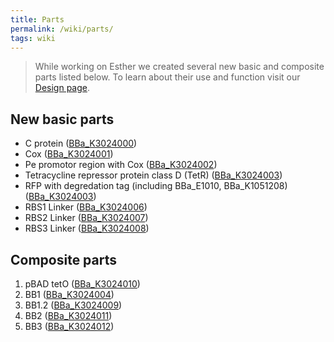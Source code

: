 ```yaml
---
title: Parts
permalink: /wiki/parts/
tags: wiki
---
```


> While working on Esther we created several new basic and composite parts listed below. To learn about their use and function visit our [Design page](/wiki/design/).

## New basic parts

-   C protein ([BBa_K3024000](http://parts.igem.org/Part:BBa_K3024000))
-   Cox ([BBa_K3024001](http://parts.igem.org/Part:BBa_K3024001))
-   Pe promotor region with Cox ([BBa_K3024002](http://parts.igem.org/Part:BBa_K3024002))
-   Tetracycline repressor protein class D (TetR) ([BBa_K3024003](http://parts.igem.org/Part:BBa_K3024003))
-   RFP with degredation tag (including BBa_E1010, BBa_K1051208) ([BBa_K3024003](http://parts.igem.org/Part:BBa_K3024003))
-   RBS1 Linker ([BBa_K3024006](http://parts.igem.org/Part:BBa_K3024006))
-   RBS2 Linker ([BBa_K3024007](http://parts.igem.org/Part:BBa_K3024007))
-   RBS3 Linker ([BBa_K3024008](http://parts.igem.org/Part:BBa_K3024008))

## Composite parts

1. pBAD tetO ([BBa_K3024010](http://parts.igem.org/Part:BBa_K3024010))
2. BB1 ([BBa_K3024004](http://parts.igem.org/Part:BBa_K3024004))
3. BB1.2 ([BBa_K3024009](http://parts.igem.org/Part:BBa_K3024009))
4. BB2 ([BBa_K3024011](http://parts.igem.org/Part:BBa_K3024011))
5. BB3 ([BBa_K3024012](http://parts.igem.org/Part:BBa_K3024012))
